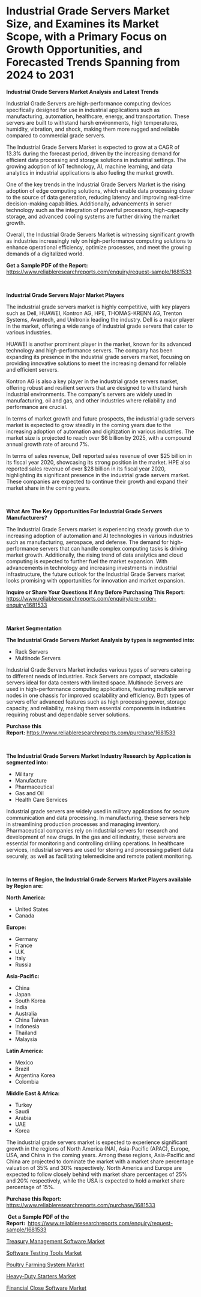 <p><h1>Industrial Grade Servers Market Size, and Examines its Market Scope, with a Primary Focus on Growth Opportunities, and Forecasted Trends Spanning from 2024 to 2031</h1></p><p><strong>Industrial Grade Servers Market Analysis and Latest Trends</strong></p>
<p><p>Industrial Grade Servers are high-performance computing devices specifically designed for use in industrial applications such as manufacturing, automation, healthcare, energy, and transportation. These servers are built to withstand harsh environments, high temperatures, humidity, vibration, and shock, making them more rugged and reliable compared to commercial grade servers.</p><p>The Industrial Grade Servers Market is expected to grow at a CAGR of 13.3% during the forecast period, driven by the increasing demand for efficient data processing and storage solutions in industrial settings. The growing adoption of IoT technology, AI, machine learning, and data analytics in industrial applications is also fueling the market growth.</p><p>One of the key trends in the Industrial Grade Servers Market is the rising adoption of edge computing solutions, which enable data processing closer to the source of data generation, reducing latency and improving real-time decision-making capabilities. Additionally, advancements in server technology such as the integration of powerful processors, high-capacity storage, and advanced cooling systems are further driving the market growth.</p><p>Overall, the Industrial Grade Servers Market is witnessing significant growth as industries increasingly rely on high-performance computing solutions to enhance operational efficiency, optimize processes, and meet the growing demands of a digitalized world.</p></p>
<p><strong>Get a Sample PDF of the Report:&nbsp;</strong> <a href="https://www.reliableresearchreports.com/enquiry/request-sample/1681533">https://www.reliableresearchreports.com/enquiry/request-sample/1681533</a></p>
<p>&nbsp;</p>
<p><strong>Industrial Grade Servers Major Market Players</strong></p>
<p><p>The industrial grade servers market is highly competitive, with key players such as Dell, HUAWEI, Kontron AG, HPE, THOMAS-KRENN AG, Trenton Systems, Avantech, and Unitronix leading the industry. Dell is a major player in the market, offering a wide range of industrial grade servers that cater to various industries.</p><p>HUAWEI is another prominent player in the market, known for its advanced technology and high-performance servers. The company has been expanding its presence in the industrial grade servers market, focusing on providing innovative solutions to meet the increasing demand for reliable and efficient servers.</p><p>Kontron AG is also a key player in the industrial grade servers market, offering robust and resilient servers that are designed to withstand harsh industrial environments. The company's servers are widely used in manufacturing, oil and gas, and other industries where reliability and performance are crucial.</p><p>In terms of market growth and future prospects, the industrial grade servers market is expected to grow steadily in the coming years due to the increasing adoption of automation and digitization in various industries. The market size is projected to reach over $6 billion by 2025, with a compound annual growth rate of around 7%.</p><p>In terms of sales revenue, Dell reported sales revenue of over $25 billion in its fiscal year 2020, showcasing its strong position in the market. HPE also reported sales revenue of over $28 billion in its fiscal year 2020, highlighting its significant presence in the industrial grade servers market. These companies are expected to continue their growth and expand their market share in the coming years.</p></p>
<p>&nbsp;</p>
<p><strong>What Are The Key Opportunities For Industrial Grade Servers Manufacturers?</strong></p>
<p><p>The Industrial Grade Servers market is experiencing steady growth due to increasing adoption of automation and AI technologies in various industries such as manufacturing, aerospace, and defense. The demand for high-performance servers that can handle complex computing tasks is driving market growth. Additionally, the rising trend of data analytics and cloud computing is expected to further fuel the market expansion. With advancements in technology and increasing investments in industrial infrastructure, the future outlook for the Industrial Grade Servers market looks promising with opportunities for innovation and market expansion.</p></p>
<p><strong>Inquire or Share Your Questions If Any Before Purchasing This Report:</strong> <a href="https://www.reliableresearchreports.com/enquiry/pre-order-enquiry/1681533">https://www.reliableresearchreports.com/enquiry/pre-order-enquiry/1681533</a></p>
<p>&nbsp;</p>
<p><strong>Market Segmentation</strong></p>
<p><strong>The Industrial Grade Servers Market Analysis by types is segmented into:</strong></p>
<p><ul><li>Rack Servers</li><li>Multinode Servers</li></ul></p>
<p><p>Industrial Grade Servers Market includes various types of servers catering to different needs of industries. Rack Servers are compact, stackable servers ideal for data centers with limited space. Multinode Servers are used in high-performance computing applications, featuring multiple server nodes in one chassis for improved scalability and efficiency. Both types of servers offer advanced features such as high processing power, storage capacity, and reliability, making them essential components in industries requiring robust and dependable server solutions.</p></p>
<p><strong>Purchase this Report:&nbsp;</strong><a href="https://www.reliableresearchreports.com/purchase/1681533">https://www.reliableresearchreports.com/purchase/1681533</a></p>
<p>&nbsp;</p>
<p><strong>The Industrial Grade Servers Market Industry Research by Application is segmented into:</strong></p>
<p><ul><li>Military</li><li>Manufacture</li><li>Pharmaceutical</li><li>Gas and Oil</li><li>Health Care Services</li></ul></p>
<p><p>Industrial grade servers are widely used in military applications for secure communication and data processing. In manufacturing, these servers help in streamlining production processes and managing inventory. Pharmaceutical companies rely on industrial servers for research and development of new drugs. In the gas and oil industry, these servers are essential for monitoring and controlling drilling operations. In healthcare services, industrial servers are used for storing and processing patient data securely, as well as facilitating telemedicine and remote patient monitoring.</p></p>
<p>&nbsp;</p>
<p><strong>In terms of Region, the Industrial Grade Servers Market Players available by Region are:</strong></p>
<p>
    <p> <strong> North America: </strong>
        <ul>
            <li>United States</li>
            <li>Canada</li>
        </ul>
        </p> 
    <p> <strong> Europe: </strong>
        <ul>
            <li>Germany</li>
            <li>France</li>
            <li>U.K.</li>
            <li>Italy</li>
            <li>Russia</li>
        </ul>
        </p> 
    <p> <strong> Asia-Pacific: </strong>
        <ul>
            <li>China</li>
            <li>Japan</li>
            <li>South Korea</li>
            <li>India</li>
            <li>Australia</li>
            <li>China Taiwan</li>
            <li>Indonesia</li>
            <li>Thailand</li>
            <li>Malaysia</li>
        </ul>
        </p> 
    <p> <strong> Latin America: </strong>
        <ul>
            <li>Mexico</li>
            <li>Brazil</li>
            <li>Argentina Korea</li>
            <li>Colombia</li>
        </ul>
        </p> 
    <p> <strong> Middle East & Africa: </strong>
        <ul>
            <li>Turkey</li>
            <li>Saudi</li>
            <li>Arabia</li>
            <li>UAE</li>
            <li>Korea</li>
        </ul>
    </p>
    </p>
<p><p>The industrial grade servers market is expected to experience significant growth in the regions of North America (NA), Asia-Pacific (APAC), Europe, USA, and China in the coming years. Among these regions, Asia-Pacific and China are projected to dominate the market with a market share percentage valuation of 35% and 30% respectively. North America and Europe are expected to follow closely behind with market share percentages of 25% and 20% respectively, while the USA is expected to hold a market share percentage of 15%.</p></p>
<p><strong>Purchase this Report: </strong><a href="https://www.reliableresearchreports.com/purchase/1681533">https://www.reliableresearchreports.com/purchase/1681533</a></p>
<p>&nbsp;<strong>Get a Sample PDF of the Report:&nbsp;&nbsp;</strong><a href="https://www.reliableresearchreports.com/enquiry/request-sample/1681533">https://www.reliableresearchreports.com/enquiry/request-sample/1681533</a></p>
<p><strong></strong></p>
<p><p><a href="https://medium.com/@hannahrivera83/treasury-management-software-market-size-and-market-trends-complete-industry-overview-2024-to-8040f12328c6">Treasury Management Software Market</a></p><p><a href="https://medium.com/p/f40001be5127/edit">Software Testing Tools Market</a></p><p><a href="https://github.com/seekum/Market-Research-Report-List-1/blob/main/poultry-farming-system-market.md">Poultry Farming System Market</a></p><p><a href="https://github.com/nancykennedykellievqfqt2/Market-Research-Report-List-1/blob/main/heavy-duty-starters-market.md">Heavy-Duty Starters Market</a></p><p><a href="https://medium.com/@hannahrivera83/financial-close-software-market-size-reveals-the-best-marketing-channels-in-global-industry-8577cd613721">Financial Close Software Market</a></p></p>
